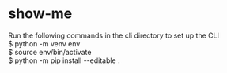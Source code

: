 # show-me

Run the following commands in the cli directory to set up the CLI  
$ python -m venv env  
$ source env/bin/activate  
$ python -m pip install --editable .  
